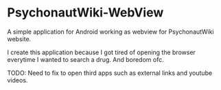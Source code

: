 # PsychonautWiki-WebView
A simple application for Android working as webview for PsychonautWiki website.

I create this application because I got tired of opening the browser everytime I wanted to search a drug. And boredom ofc.

TODO:
Need to fix to open third apps such as external links and youtube videos.
